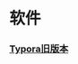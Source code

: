 # 软件
### [Typora旧版本](https://github.com/north151/software.north151.world/releases/tag/Typora%E6%97%A7%E7%89%88%E6%9C%AC)
